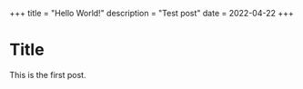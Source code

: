 +++
title = "Hello World!"
description = "Test post"
date = 2022-04-22
+++

# Title

This is the first post.
